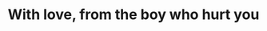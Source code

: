 ---
title: With love, from the boy who hurt you
description: A package that is full with inspiration for all MM authors, who want their boys to suffer...from love. 
category: Packages
price:  
images: 
    - /assets/img/available/hurt1.jpg
    - /assets/img/available/hurt2.jpg
    - /assets/img/available/hurt3.jpg
    - /assets/img/available/hurt4.jpg
    
    
---
